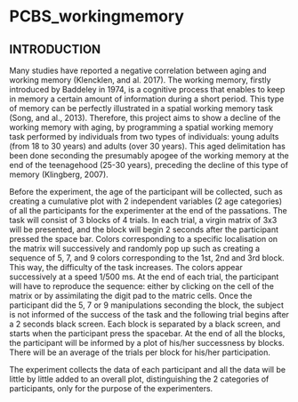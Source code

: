 # PCBS_workingmemory 
## INTRODUCTION

Many studies have reported a negative correlation between aging and working memory (Klencklen, and al. 2017). The working memory, firstly introduced by Baddeley in 1974, is a cognitive process that enables to keep in memory a certain amount of information during a short period. This type of memory can be perfectly illustrated in a spatial working memory task (Song, and al., 2013). 
Therefore, this project aims to show a decline of the working memory with aging, by programming a spatial working memory task performed by individuals from two types of individuals: young adults (from 18 to 30 years) and adults (over 30 years). This aged delimitation has been done seconding the presumably apogee of the working memory at the end of the teenagehood (25-30 years), preceding the decline of this type of memory (Klingberg, 2007). 

Before the experiment, the age of the participant will be collected, such as creating a cumulative plot with 2 independent variables (2 age categories) of all the participants for the experimenter at the end of the passations. 
The task will consist of 3 blocks of 4 trials. In each trial, a virgin matrix of 3x3 will be presented, and the block will begin 2 seconds after the participant pressed the space bar. Colors corresponding to a specific localisation on the matrix will successively and randomly pop up such as creating a sequence of 5, 7, and 9 colors corresponding to the 1st, 2nd and 3rd block. This way, the difficulty of the task increases. 
The colors appear successively at a speed 1/500 ms. 
At the end of each trial, the participant will have to reproduce the sequence: either by clicking on the cell of the matrix or by assimilating the digit pad to the matric cells.
<Insert matrix with digit pad>
Once the participant did the 5, 7 or 9 manipulations seconding the block, the subject is not informed of the success of the task and the following trial begins after a 2 seconds black screen.
Each block is separated by a black screen, and starts when the participant press the spacebar. 
 At the end of all the blocks, the participant will be informed by a plot of his/her successness by blocks. There will be an average of the trials per block for his/her participation.
 
  The experiment collects the data of each participant and all the data will be little by little added to an overall plot, distinguishing the 2 categories of participants, only for the purpose of the experimenters. 

